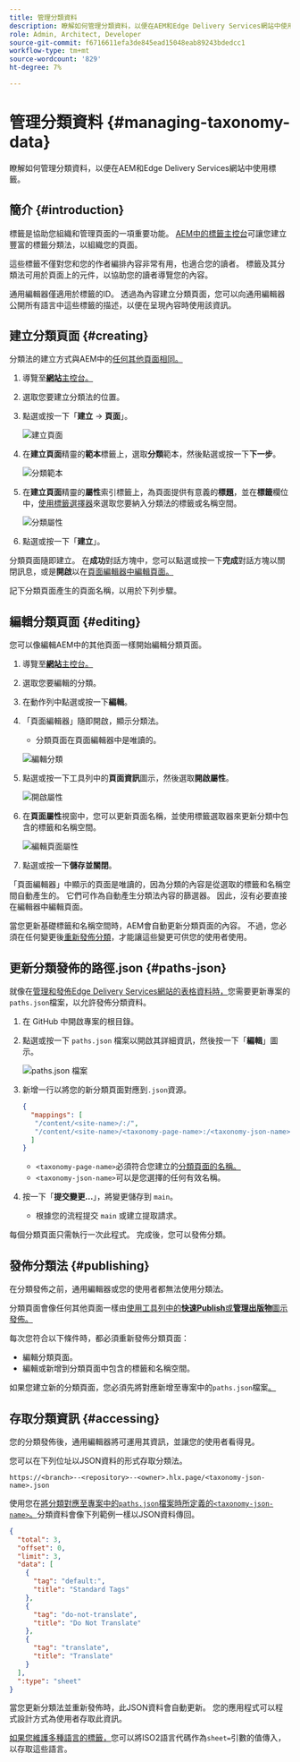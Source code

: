 ```yaml
---
title: 管理分類資料
description: 瞭解如何管理分類資料，以便在AEM和Edge Delivery Services網站中使用標籤。
role: Admin, Architect, Developer
source-git-commit: f6716611efa3de845ead15048eab89243bdedcc1
workflow-type: tm+mt
source-wordcount: '829'
ht-degree: 7%

---
```



# 管理分類資料 {#managing-taxonomy-data}

瞭解如何管理分類資料，以便在AEM和Edge Delivery Services網站中使用標籤。

## 簡介 {#introduction}

標籤是協助您組織和管理頁面的一項重要功能。 [AEM中的標籤主控台](/help/sites-cloud/administering/tags.md#tagging-console)可讓您建立豐富的標籤分類法，以組織您的頁面。

這些標籤不僅對您和您的作者編排內容非常有用，也適合您的讀者。 標籤及其分類法可用於頁面上的元件，以協助您的讀者導覽您的內容。

通用編輯器僅適用於標籤的ID。 透過為內容建立分類頁面，您可以向通用編輯器公開所有語言中這些標籤的描述，以便在呈現內容時使用該資訊。

## 建立分類頁面 {#creating}

分類法的建立方式與AEM中的[任何其他頁面相同。](/help/sites-cloud/authoring/sites-console/creating-pages.md)

1. 導覽至&#x200B;[**網站**&#x200B;主控台。](/help/sites-cloud/authoring/sites-console/introduction.md)

1. 選取您要建立分類法的位置。

1. 點選或按一下「**建立** -> **頁面**」。

   ![建立頁面](assets/taxonomy/create-page.png)

1. 在&#x200B;**建立頁面**&#x200B;精靈的&#x200B;**範本**&#x200B;標籤上，選取&#x200B;**分類**&#x200B;範本，然後點選或按一下&#x200B;**下一步**。

   ![分類範本](assets/taxonomy/taxonomy-template.png)

1. 在&#x200B;**建立頁面**&#x200B;精靈的&#x200B;**屬性**&#x200B;索引標籤上，為頁面提供有意義的&#x200B;**標題**，並在&#x200B;**標籤**&#x200B;欄位中，[使用標籤選擇器](/help/sites-cloud/authoring/sites-console/tags.md)來選取您要納入分類法的標籤或名稱空間。

   ![分類屬性](assets/taxonomy/create-page-wizard-properties.png)

1. 點選或按一下「**建立**」。

分類頁面隨即建立。 在&#x200B;**成功**&#x200B;對話方塊中，您可以點選或按一下&#x200B;**完成**&#x200B;對話方塊以關閉訊息，或是&#x200B;**開啟**&#x200B;以在[頁面編輯器中編輯頁面。](/help/sites-cloud/authoring/page-editor/introduction.md)

記下分類頁面產生的頁面名稱，以用於下列步驟。

## 編輯分類頁面 {#editing}

您可以像編輯AEM中的其他頁面一樣開始編輯分類頁面。

1. 導覽至&#x200B;[**網站**&#x200B;主控台。](/help/sites-cloud/authoring/sites-console/introduction.md)

1. 選取您要編輯的分類。

1. 在動作列中點選或按一下&#x200B;**編輯**。

1. 「頁面編輯器」隨即開啟，顯示分類法。

   * 分類頁面在頁面編輯器中是唯讀的。

   ![編輯分類](assets/taxonomy/edit-page.png)

1. 點選或按一下工具列中的&#x200B;**頁面資訊**&#x200B;圖示，然後選取&#x200B;**開啟屬性**。

   ![開啟屬性](assets/taxonomy/open-properties.png)

1. 在&#x200B;**頁面屬性**&#x200B;視窗中，您可以更新頁面名稱，並使用標籤選取器來更新分類中包含的標籤和名稱空間。

   ![編輯頁面屬性](assets/taxonomy/edit-properties.png)

1. 點選或按一下&#x200B;**儲存並關閉**。

「頁面編輯器」中顯示的頁面是唯讀的，因為分類的內容是從選取的標籤和名稱空間自動產生的。 它們可作為自動產生分類法內容的篩選器。 因此，沒有必要直接在編輯器中編輯頁面。

當您更新基礎標籤和名稱空間時，AEM會自動更新分類頁面的內容。 不過，您必須在任何變更後[重新發佈分類](#publishing)，才能讓這些變更可供您的使用者使用。

## 更新分類發佈的路徑.json {#paths-json}

就像在[管理和發佈Edge Delivery Services網站的表格資料時，](/help/edge/wysiwyg-authoring/tabular-data.md)您需要更新專案的`paths.json`檔案，以允許發佈分類資料。

1. 在 GitHub 中開啟專案的根目錄。

1. 點選或按一下 `paths.json` 檔案以開啟其詳細資訊，然後按一下「**編輯**」圖示。

   ![paths.json 檔案](assets/taxonomy/paths-json.png)

1. 新增一行以將您的新分類頁面對應到`.json`資源。

   ```json
   {
     "mappings": [
      "/content/<site-name>/:/",
      "/content/<site-name>/<taxonomy-page-name>:/<taxonomy-json-name>.json"
     ]
   }
   ```

   * `<taxonomy-page-name>`必須符合您建立的[分類頁面的名稱。](#creating)
   * `<taxonomy-json-name>`可以是您選擇的任何有效名稱。

1. 按一下「**提交變更...**」，將變更儲存到 `main`。

   * 根據您的流程提交 `main` 或建立提取請求。

每個分類頁面只需執行一次此程式。 完成後，您可以發佈分類。

## 發佈分類法 {#publishing}

在分類發佈之前，通用編輯器或您的使用者都無法使用分類法。

分類頁面會像任何其他頁面一樣由[使用工具列中的&#x200B;**快速Publish**&#x200B;或&#x200B;**管理出版物**&#x200B;圖示發佈。](/help/sites-cloud/authoring/sites-console/publishing-pages.md)

每次您符合以下條件時，都必須重新發佈分類頁面：

* 編輯分類頁面。
* 編輯或新增到分類頁面中包含的標籤和名稱空間。

如果您建立新的分類頁面，您必須先將對應新增至專案中的`paths.json`檔案[。](#paths-json)

## 存取分類資訊 {#accessing}

您的分類發佈後，通用編輯器將可運用其資訊，並讓您的使用者看得見。

您可以在下列位址以JSON資料的形式存取分類法。

`https://<branch>--<repository>--<owner>.hlx.page/<taxonomy-json-name>.json`

使用您在[將分類對應至專案中的`paths.json`檔案時所定義的`<taxonomy-json-name>`。](#paths-json)分類資料會像下列範例一樣以JSON資料傳回。

```json
{
  "total": 3,
  "offset": 0,
  "limit": 3,
  "data": [
    {
      "tag": "default:",
      "title": "Standard Tags"
    },
    {
      "tag": "do-not-translate",
      "title": "Do Not Translate"
    },
    {
      "tag": "translate",
      "title": "Translate"
    }
  ],
  ":type": "sheet"
}
```

當您更新分類法並重新發佈時，此JSON資料會自動更新。 您的應用程式可以程式設計方式為使用者存取此資訊。

[如果您維護多種語言的標籤，](/help/sites-cloud/administering/tags.md#managing-tags-in-different-languages)您可以將ISO2語言代碼作為`sheet=`引數的值傳入，以存取這些語言。
